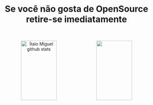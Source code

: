 <!-- <img width=100% src="https://capsule-render.vercel.app/api?type=waving&color=00bfbf&height=120&section=header"/> -->

<!-- <h1 align="center">Sempre foi mais fácil destruir do que criar. Spock</h1> -->
<h1 align="center">Se você não gosta de OpenSource retire-se imediatamente</h1>
<br />
<br />

<div align="center">  
  <img width="48%" height="195px" src="https://github-readme-stats.vercel.app/api?username=ItaloMiguel&show_icons=true&count_private=true&hide_border=true&title_color=00bfbf&icon_color=00bfbf&text_color=c9d1d9&bg_color=0d1117" alt="Ítalo Miguel github stats" /> 
  <img width="48%" height="195px" src="https://github-readme-stats.vercel.app/api/top-langs/?username=ItaloMiguel&layout=compact&hide_border=true&title_color=00bfbf&text_color=00bfbf&bg_color=0d1117" />
<!--    <img src="https://github-profile-trophy.vercel.app/?username=ItaloMiguel&theme=dracula&row=2&no-bg=true&column=3&margin-w=15&margin-h=15" /> -->
</div>

<!-- <img width=100% src="https://capsule-render.vercel.app/api?type=waving&color=00bfbf&height=120&section=footer"/> -->


